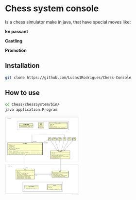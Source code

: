 # Chess system console

Is a chess simulator make in java, that have special moves like:

<b>En passant</b>

<b>Castling</b>

<b>Promotion</b>

## Installation
```bash
git clone https://github.com/Lucas1Rodrigues/Chess-Console
```

## How to use

```bash
cd Chess/chessSystem/bin/  
java application.Program
```
<img src=chess-system-design.png width=48% align='center'>


